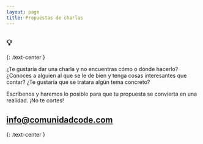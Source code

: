 ```yaml
---
layout: page
title: Propuestas de charlas
---
```


## :bulb:
{: .text-center }

¿Te gustaría dar una charla y no encuentras cómo o dónde hacerlo? ¿Conoces a alguien al que se le de bien y tenga cosas interesantes que contar? ¿Te gustaría que se tratara algún tema concreto?

Escríbenos y haremos lo posible para que tu propuesta se convierta en una realidad. ¡No te cortes!

## info@comunidadcode.com
{: .text-center }